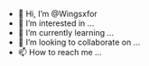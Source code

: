 - 👋 Hi, I’m @Wingsxfor
- 👀 I’m interested in ...
- 🌱 I’m currently learning ...
- 💞️ I’m looking to collaborate on ...
- 📫 How to reach me ...

<!---
Wingsxfor/Wingsxfor is a ✨ special ✨ repository because its `README.md` (this file) appears on your GitHub profile.
You can click the Preview link to take a look at your changes.
--->
